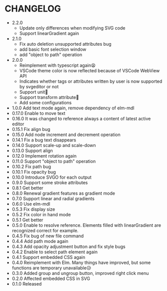# CHANGELOG

- 2.2.0
  - Update only differences when modifying SVG code
  - Support linearGradient again
- 2.1.0
  - Fix auto deletion unsupported attributes bug
  - add basic font selection window
  - add "object to path" operation
- 2.0.0
  - Reimplement with typescript again😫
  - VSCode theme color is now reflected because of VSCode WebView API
  - Indicates whether tags or attributes written by user is now supported by svgeditor or not
  - Support unit🎉
  - Support transform attribute🎉
  - Add some configurations
- 1.0.0 Add text mode again, remove dependency of elm-mdl
- 0.17.0 Enable to move text
- 0.16.0 It was changed to reference always a content of latest active editor 
- 0.15.1 Fix align bug
- 0.15.0 Add node increment and decrement operation
- 0.14.1 Fix a bug text disappears
- 0.14.0 Support scale-up and scale-down
- 0.13.0 Support align
- 0.12.0 Implement rotation again
- 0.11.0 Support "object to path" operation
- 0.10.2 Fix path bug
- 0.10.1 Fix opacity bug
- 0.10.0 Introduce SVGO for each output
- 0.9.0 Support some stroke attributes
- 0.8.1 Get better
- 0.8.0 Renewal gradient features as gradient mode
- 0.7.0 Support linear and radial gradients
- 0.6.0 Use elm-mdl
- 0.5.3 Fix display size
- 0.5.2 Fix color in hand mode
- 0.5.1 Get better
- 0.5.0 Enable to resolve reference. Elements filled with linearGradient are recognized correct for example.
- 0.4.5 Fix bug of new file command
- 0.4.4 Add path mode again
- 0.4.3 Add opacity adjustment button and fix style bugs
- 0.4.2 Enable to select path element again
- 0.4.1 Support embedded CSS again
- 0.4.0 Reimplement with Elm. Many things have improved, but some functions are temporary unavailable😥
- 0.3.0 Added group and ungroup button, improved right click menu
- 0.2.0 Affected embedded CSS in SVG
- 0.1.0 Released
